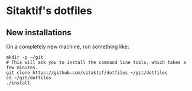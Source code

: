 
Sitaktif's dotfiles
===================

New installations
-----------------

On a completely new machine, run something like:

    mkdir -p ~/git
    # This will ask you to install the command line tools, which takes a few minutes.
    git clone https://github.com/sitaktif/dotfiles ~/git/dotfiles
    cd ~/git/dotfiles
    ./install
